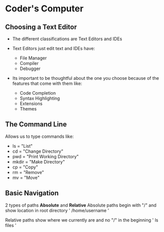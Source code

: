 # Coder's Computer


## Choosing a Text Editor

- The different classifications are Text Editors and IDEs

- Text Editors just edit text and IDEs have:
  - File Manager
  - Compiler
  - Debugger

- Its important to be thoughtful about the one you choose because of the features that come with them like:
  - Code Completion
  - Syntax Highlighting
  - Extensions
  - Themes
 
 
 ## The Command Line
 
 Allows us to type commands like:
  - ls = "List"
  - cd = "Change Directory"
  - pwd = "Print Working Directory"
  - mkdir = "Make Directory"
  - cp = "Copy"
  - rm = "Remove"
  - mv = "Move"


## Basic Navigation

2 types of paths **Absolute** and **Relative**
Absolute paths begin with "/" and show location in root directory
'
  /home/username
'

Relative paths show where we currently are and no "/" in the beginning
'
  ls files
'
